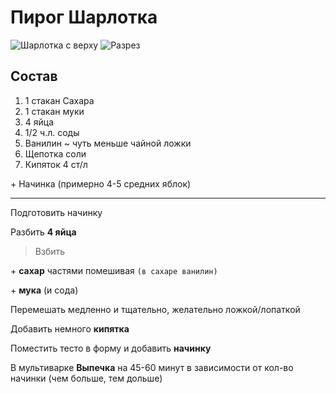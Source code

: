 # Пирог Шарлотка

![Шарлотка с верху](UpSide.jpg)
![Разрез](Cut.jpg)

## Состав

1. 1 стакан Сахара
2. 1 стакан муки
3. 4 яйца
4. 1/2 ч.л. соды
5. Ванилин ~ чуть меньше чайной ложки
6. Щепотка соли
7. Кипяток 4 ст/л
   
\+ Начинка (примерно 4-5 средних яблок)

---

Подготовить начинку

Разбить **4 яйца**

> Взбить

\+ **сахар** частями помешивая
`(в сахаре ванилин)`

\+ **мука** (и сода)

Перемешать медленно и тщательно, желательно ложкой/лопаткой

Добавить немного **кипятка**

Поместить тесто в форму и добавить **начинку**

В мультиварке **Выпечка** на 45-60 минут в зависимости от кол-во начинки (чем больше, тем дольше)
